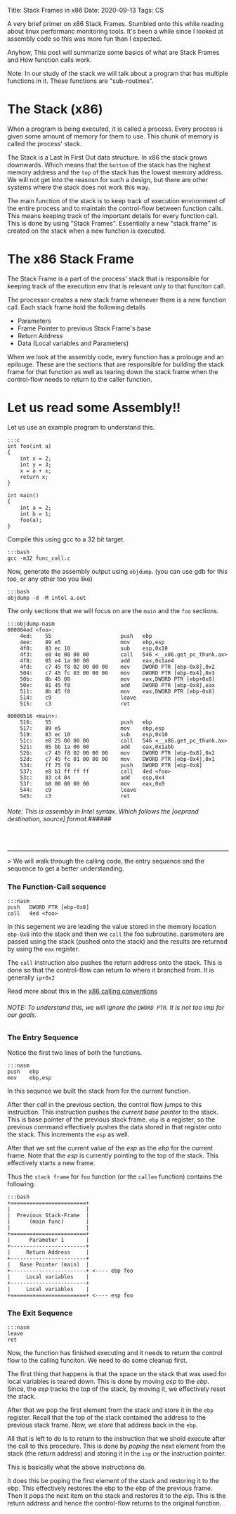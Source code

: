Title: Stack Frames in x86
Date: 2020-09-13
Tags: CS


A very brief primer on x86 Stack Frames. Stumbled onto this while
reading about linux performanc monitoring tools. It's been a while
since I looked at assembly code so this was more fun than I expected.

Anyhow, This post will summarize some basics of what are Stack Frames
and How function calls work.

Note: In our study of the stack we will talk about a program that has multiple functions in it. These functions are "sub-routines".

# The Stack (x86)

When a program is being executed, it is called a process. Every
process is given some amount of memory for them to use. This chunk of
memory is called the process' stack.

The Stack is a Last In First Out data structure. In x86 the stack grows
downwards. Which means that the `bottom` of the stack has the highest
memory address and the `top` of the stack has the lowest memory
address. We will not get into the reasosn for such a design, but there
are other systems where the stack does not work this way.

The main function of the stack is to keep track of execution
environment of the entire process and to maintain the control-flow
between function calls. This means keeping track of the important
details for every function call. This is done by using "Stack
Frames". Essentially a new "stack frame" is created on the stack when
a new function is executed.


# The x86 Stack Frame

The Stack Frame is a part of the process' stack that is responsible
for keeping track of the execution env that is relevant only to that
funciton call. 

The processor creates a new stack frame whenever there is a new
function call. Each stack frame hold the following details
    
- Parameters
- Frame Pointer to previous Stack Frame's base 
- Return Address 
- Data (Local variables and Parameters)

When we look at the assembly code, every function has a prolouge and
an epilouge. These are the sections that are responsible for building
the stack frame for that function as well as tearing down the stack
frame when the control-flow needs to return to the caller function.

# Let us read some Assembly!! #

Let us use an example program to understand this.

    :::c
    int foo(int a)
    {
        int x = 2;
        int y = 3;
        x = a + x;
        return x;
    }

    int main()
    {
        int a = 2;
        int b = 1;
        foo(a);
    }


Compile this using gcc to a 32 bit target. 
    
    :::bash
    gcc -m32 func_call.c

Now, generate the assembly output using `objdump`. (you can use gdb for this too, or any other too you like)
    
    :::bash
    objdump -d -M intel a.out

The only sections that we will focus on are the `main` and the `foo` sections.

    :::objdump-nasm
    000004ed <foo>:
        4ed:	55                   	push   ebp
        4ee:	89 e5                	mov    ebp,esp
        4f0:	83 ec 10             	sub    esp,0x10
        4f3:	e8 4e 00 00 00       	call   546 <__x86.get_pc_thunk.ax>
        4f8:	05 e4 1a 00 00       	add    eax,0x1ae4
        4fd:	c7 45 f8 02 00 00 00 	mov    DWORD PTR [ebp-0x8],0x2
        504:	c7 45 fc 03 00 00 00 	mov    DWORD PTR [ebp-0x4],0x3
        50b:	8b 45 08             	mov    eax,DWORD PTR [ebp+0x8]
        50e:	01 45 f8             	add    DWORD PTR [ebp-0x8],eax
        511:	8b 45 f8             	mov    eax,DWORD PTR [ebp-0x8]
        514:	c9                   	leave  
        515:	c3                   	ret    

    00000516 <main>:
        516:	55                   	push   ebp
        517:	89 e5                	mov    ebp,esp
        519:	83 ec 10             	sub    esp,0x10
        51c:	e8 25 00 00 00       	call   546 <__x86.get_pc_thunk.ax>
        521:	05 bb 1a 00 00       	add    eax,0x1abb
        526:	c7 45 f8 02 00 00 00 	mov    DWORD PTR [ebp-0x8],0x2
        52d:	c7 45 fc 01 00 00 00 	mov    DWORD PTR [ebp-0x4],0x1
        534:	ff 75 f8             	push   DWORD PTR [ebp-0x8]
        537:	e8 b1 ff ff ff       	call   4ed <foo>
        53c:	83 c4 04             	add    esp,0x4
        53f:	b8 00 00 00 00       	mov    eax,0x0
        544:	c9                   	leave  
        545:	c3                   	ret    
        

###### Note: This is assembly in Intel syntax. Which follows the [oeprand destination, source] format.######

<br>
<hr>
> We will walk through the calling  code, the entry sequence and the sequence to get a better understanding.


### The Function-Call sequence ###

    :::nasm
    push   DWORD PTR [ebp-0x8]
    call   4ed <foo>
    
In this segement we are leading the value stored in the memory
location `ebp-0x8` into the stack and then we `call` the foo
subroutine. parameters are passed using the stack (pushed onto the
stack) and the results are returned by using the `eax` register.

The `call` instruction also pushes the return address onto the
stack. This is done so that the control-flow can return to where it
branched from. It is generally `ip+0x2`

Read more about this in the [x86 calling conventions](https://en.wikipedia.org/wiki/X86_calling_conventions)

###### NOTE: To understand this, we will ignore the `DWORD PTR`. It is not too imp for our goals. ######

### The Entry Sequence ###

Notice the first two lines of both the functions.

    :::nasm
    push   ebp
    mov    ebp,esp

In this sequnce we built the stack from for the current function. 


After ther _call_ in the previous section, the control flow jumps to
this instruction. This instruction pushes the _current base pointer_
to the stack. This is base pointer of the previous stack frame. `ebp`
is a register, so the previous command effectively pushes the data
stored in that register onto the stack. This increments the `esp` as
well.

After that we set the current value of the _esp_ as the _ebp_ for the
current frame.  Note that the _esp_ is currently pointing to the top
of the stack. This effectively starts a new frame.

Thus the `stack frame` for `foo` function (or the `callee` function) contains the following.

    :::bash
    +========================+
    |                        |
    |  Previous Stack-Frame  |
    |      (main func)       |
    |                        |
    +========================+
    |      Parameter 1       |
    +------------------------+
    |     Return Address     |
    +------------------------+
    |   Base Pointer (main)  |
    +------------------------+ <---- ebp foo
    |     Local variables    |
    +------------------------+
    |     Local variables    | 
    +========================+ <---- esp foo
    

### The Exit Sequence ###

    :::nasm
    leave
    ret

Now, the function has finished executing and it needs to return the
control flow to the calling funciton. We need to do some cleanup
first.

The first thing that happens is that the space on the stack that was
used for local variables is teared down. This is done by moving _esp_
to the _ebp_. Since, the _esp_ tracks the top of the stack, by moving
it, we effectively reset the stack. 

After that we pop the first element from the stack and store it in the
`ebp` register. Recall that the top of the stack contained the address
to the previous stack frame. Now, we store that address back in the `ebp`.

All that is left to do is to return to the instruction that we shold
execute after the call to this procedure. This is done by _poping_ the
next element from the stack (the return address) and storing it in the
`isp` or the instruction pointer.


This is basically what the above instructions do.



It does this be poping the first
element of the stack and restoring it to the ebp. This effectively
restores the ebp to the ebp of the previous frame. Then it pops the
next item on the stack and restores it to the _eip_. This is the
return address and hence the control-flow returns to the original
function.



